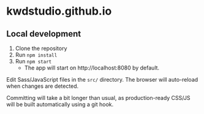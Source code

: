 # kwdstudio.github.io

## Local development

1. Clone the repository
2. Run `npm install`
3. Run `npm start`
   * The app will start on http://localhost:8080 by default.

Edit Sass/JavaScript files in the `src/` directory. The browser will auto-reload when changes are detected.

Committing will take a bit longer than usual, as production-ready CSS/JS will be built automatically using a git hook.
